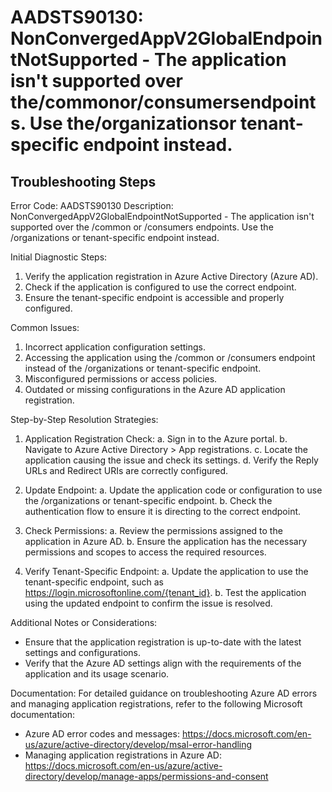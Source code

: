 
# AADSTS90130: NonConvergedAppV2GlobalEndpointNotSupported - The application isn't supported over the/commonor/consumersendpoints. Use the/organizationsor tenant-specific endpoint instead.


## Troubleshooting Steps
Error Code: AADSTS90130
Description: NonConvergedAppV2GlobalEndpointNotSupported - The application isn't supported over the /common or /consumers endpoints. Use the /organizations or tenant-specific endpoint instead.

Initial Diagnostic Steps:
1. Verify the application registration in Azure Active Directory (Azure AD).
2. Check if the application is configured to use the correct endpoint.
3. Ensure the tenant-specific endpoint is accessible and properly configured.

Common Issues:
1. Incorrect application configuration settings.
2. Accessing the application using the /common or /consumers endpoint instead of the /organizations or tenant-specific endpoint.
3. Misconfigured permissions or access policies.
4. Outdated or missing configurations in the Azure AD application registration.

Step-by-Step Resolution Strategies:

1. Application Registration Check:
   a. Sign in to the Azure portal.
   b. Navigate to Azure Active Directory > App registrations.
   c. Locate the application causing the issue and check its settings.
   d. Verify the Reply URLs and Redirect URIs are correctly configured.

2. Update Endpoint:
   a. Update the application code or configuration to use the /organizations or tenant-specific endpoint.
   b. Check the authentication flow to ensure it is directing to the correct endpoint.

3. Check Permissions:
   a. Review the permissions assigned to the application in Azure AD.
   b. Ensure the application has the necessary permissions and scopes to access the required resources.

4. Verify Tenant-Specific Endpoint:
   a. Update the application to use the tenant-specific endpoint, such as https://login.microsoftonline.com/{tenant_id}.
   b. Test the application using the updated endpoint to confirm the issue is resolved.

Additional Notes or Considerations:
- Ensure that the application registration is up-to-date with the latest settings and configurations.
- Verify that the Azure AD settings align with the requirements of the application and its usage scenario.

Documentation:
For detailed guidance on troubleshooting Azure AD errors and managing application registrations, refer to the following Microsoft documentation:
- Azure AD error codes and messages: https://docs.microsoft.com/en-us/azure/active-directory/develop/msal-error-handling
- Managing application registrations in Azure AD: https://docs.microsoft.com/en-us/azure/active-directory/develop/manage-apps/permissions-and-consent
